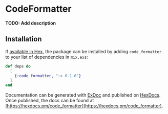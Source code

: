 # CodeFormatter

**TODO: Add description**

## Installation

If [available in Hex](https://hex.pm/docs/publish), the package can be installed
by adding `code_formatter` to your list of dependencies in `mix.exs`:

```elixir
def deps do
  [
    {:code_formatter, "~> 0.1.0"}
  ]
end
```

Documentation can be generated with [ExDoc](https://github.com/elixir-lang/ex_doc)
and published on [HexDocs](https://hexdocs.pm). Once published, the docs can
be found at [https://hexdocs.pm/code_formatter](https://hexdocs.pm/code_formatter).

